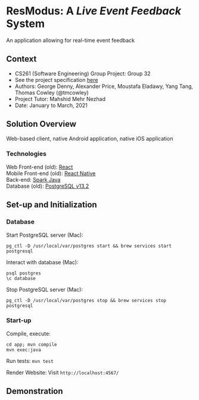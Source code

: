 # ResModus: A *Live Event Feedback* System
An application allowing for real-time event feedback

## Context
* CS261 (Software Engineering) Group Project: Group 32
* See the project specification [here](https://warwick.ac.uk/fac/sci/dcs/teaching/material/cs261/)
* Authors: George Denny, Alexander Price, Moustafa Eladawy, Yang Tang, Thomas Cowley (@tmcowley)
* Project Tutor: Mahshid Mehr Nezhad
* Date: January to March, 2021

## Solution Overview
Web-based client, native Android application, native iOS application

### Technologies
Web Front-end (old): [React](https://reactjs.org/)<br>
Mobile Front-end (old): [React Native](https://reactnative.dev/)<br>
Back-end: [Spark Java](https://sparkjava.com/)<br>
Database (old): [PostgreSQL v13.2](https://www.postgresql.org/)

## Set-up and Initialization

### Database
<!---
SQLite3 Variant (not to be used)
Query database:
```
sqlite3 file.db
```

Apply schema to database:
```
sqlite3 file.db < schema.sql
```

Dump schema from database:
```
sqlite3 file.db .schema > file-schema.sql
```
-->

Start PostgreSQL server (Mac):
```
pg_ctl -D /usr/local/var/postgres start && brew services start postgresql
```

Interact with database (Mac):
```
psql postgres 
\c database
```

Stop PostgreSQL server (Mac):
```
pg_ctl -D /usr/local/var/postgres stop && brew services stop postgresql
```

### Start-up

Compile, execute:
```
cd app; mvn compile 
mvn exec:java 
```

Run tests: ```mvn test```

Render Website: Visit ```http://localhost:4567/```

## Demonstration
